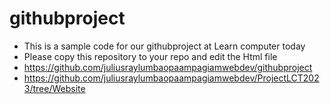 # githubproject
- This is a sample code for our githubproject at Learn computer today  
- Please copy this repository to your repo and edit the Html file
- https://github.com/juliusraylumbaopaampagiamwebdev/githubproject
- https://github.com/juliusraylumbaopaampagiamwebdev/ProjectLCT2023/tree/Website
